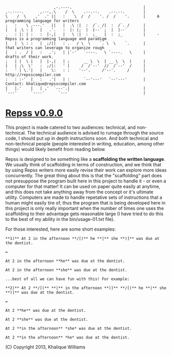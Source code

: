                          ,-.----.                               |
    ,-.----.       ,---,.\    /  \    .--.--.    .--.--.        |
    \    /  \    ,'  .' ||   :    \  /  /    '. /  /    '.      |     A programming language for writers
    ;   :    \ ,---.'   ||   |  .\ :|  :  /`. /|  :  /`. /      |
    |   | .\ : |   |   .'.   :  |: |;  |  |--` ;  |  |--`       |
    .   : |: | :   :  |-,|   |   \ :|  :  ;_   |  :  ;_         |     - Repss is a programming language and paradigm 
    |   |  \ : :   |  ;/||   : .   / \  \    `. \  \    `.      |       that writers can leverage to organize rough
    |   : .  / |   :   .';   | |`-'   `----.   \ `----.   \     |       drafts of their work.
    ;   | |  \ |   |  |-,|   | ;      __ \  \  | __ \  \  |     |
    |   | ;\  \'   :  ;/|:   ' |     /  /`--'  //  /`--'  /     |     
    :   ' | \.'|   |    \:   : :    '--'.     /'--'.     /      |     http://repsscompiler.com
    :   : :-'  |   :   .'|   | :      `--'---'   `--'---'       |     Contact: khalique@repsscompiler.com
    |   |.'    |   | ,'  `---'.|                                |
    `---'      `----'      `---`                                |
                                 
                                 

# [Repss v0.9.0](http://repsscompiler.com)
 
  This project is made catered to two audiences: technical, and non-technical. The technical audience is advised to 
  rumage through the source code, I should put up in depth instructions soon. And both technical and non-technical people 
  (people interested in writing, education, among other things) would likely benefit from reading below.
    
    
  Repss is  designed to be something like a **scaffolding the written language**. We usually think of scaffolding in terms of construction,
  and we think that by using Repss writers more easily revise their work can explore more ideas concurrently. The great thing about this is that
  the "scaffolding" part does not presuppose the program built here in this project to handle it - or even a computer for that matter! 
  It can be used on paper quite easily at anytime, and this does not take anything away from the concept or it's ultimate utility.
  Computers are made to handle repetative sets of instructions that a human might easily tire of, thus the program that is being developed
  here in this project is only really important when the number of times one uses the scaffolding to their advantage gets reasonable large 
  (I have tried to do this to the best of my ability in the bin/usage-01.txt file). 
  
  
  For those interested, here are some short examples:
  
    **1)** At 2 in the afternoon **/[(** he **|** she **)]** was due at the dentist.
  
    =
  
    At 2 in the afternoon **he** was due at the dentist.

    At 2 in the afternoon **she** was due at the dentist.
  
    ...best of all we can have fun with this! For example:
  
    **2)** At 2 **/[(** **|** in the afternoon **)]** **/[(** he **|** she **)]** was due at the dentist.

    =
  
    At 2 **he** was due at the dentist.

    At 2 **she** was due at the dentist.
  
    At 2 **in the afternoon** *she* was due at the dentist.
  
    At 2 **in the afternoon** *he* was due at the dentist.
  
 
 (C) Copyright 2013, Khalique Williams
